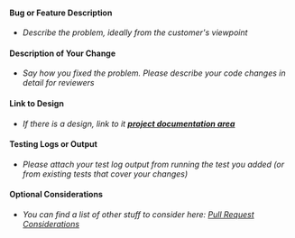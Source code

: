 <!--- Please review your changes in preview mode -->
<!--- Provide a general summary of your changes in the Title above -->

#### Bug or Feature Description
* *Describe the problem, ideally from the customer's viewpoint*

#### Description of Your Change
* *Say how you fixed the problem.  Please describe your code changes in detail for reviewers*

#### Link to Design
* *If there is a design, link to it **[project documentation area](https://pbspro.atlassian.net/wiki/display/PD)***

#### Testing Logs or Output
* *Please attach your test log output from running the test you added (or from existing tests that cover your changes)*

#### Optional Considerations
* *You can find a list of other stuff to consider here: [Pull Request Considerations](https://pbspro.atlassian.net/wiki/spaces/DG/pages/1187348483/Pull+Request+Considerations)*
